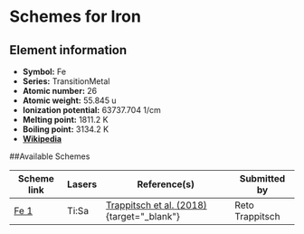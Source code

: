 # Schemes for Iron

## Element information

- **Symbol:** Fe
- **Series:** TransitionMetal
- **Atomic number:** 26
- **Atomic weight:** 55.845 u
- **Ionization potential:** 63737.704 1/cm
- **Melting point:** 1811.2 K
- **Boiling point:** 3134.2 K
- [**Wikipedia**](https://en.wikipedia.org/wiki/Iron)

##Available Schemes

|       Scheme link       | Lasers |                                      Reference(s)                                      |  Submitted by   |
| ----------------------- | ------ | -------------------------------------------------------------------------------------- | --------------- |
| [Fe 1](../fe/fe-001.md) | Ti:Sa  | [Trappitsch et al. (2018)](https://doi.org/10.1016/j.gca.2017.05.031){target="_blank"} | Reto Trappitsch |
